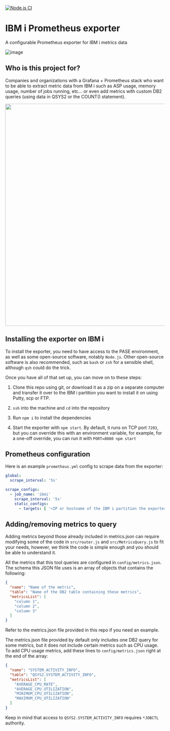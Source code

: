 [![Node.js CI](https://github.com/al20ov/ibmi-prometheus-exporter/actions/workflows/dependencies.yml/badge.svg?branch=main)](https://github.com/al20ov/ibmi-prometheus-exporter/actions/workflows/dependencies.yml)

# IBM i Prometheus exporter

A configurable Prometheus exporter for IBM i metrics data

![image](https://user-images.githubusercontent.com/21371349/173723964-d088bb5a-e9f1-4027-ba72-f51999d82e41.png)

## Who is this project for?

Companies and organizations with a Grafana + Prometheus stack who want to be
able to extract metric data from IBM i such as ASP usage, memory usage, number
of jobs running, etc... or even add metrics with custom DB2 queries (using data
in QSYS2 or the COUNT() statement).

<p align="center">
  <img width="700" src="https://user-images.githubusercontent.com/21371349/173734026-b8266ae7-d68f-450e-8d96-427be2d561a8.svg">
</p>

## Installing the exporter on IBM i

To install the exporter, you need to have access to the PASE environment, as
well as some open-source software, notably `Node.js`.
Other open-source software is also recommended, such as `bash` or `zsh` for a
sensible shell, although `qsh` could do the trick.

Once you have all of that set up, you can move on to these steps:

1. Clone this repo using git, or download it as a zip on a separate computer and
transfer it over to the IBM i partition you want to install it on using Putty,
scp or FTP.

2. `ssh` into the machine and `cd` into the repository

3. Run `npm i` to install the dependencies

4. Start the exporter with `npm start`. By default, it runs on TCP port `7203`,
but you can override this with an environment variable, for example, for a
one-off override, you can run it with `PORT=8080 npm start`

## Prometheus configuration

Here is an example `prometheus.yml` config to scrape data from the exporter:

```yml
global:
  scrape_interval: '5s'

scrape_configs:
  - job_name: 'ibmi'
    scrape_interval: '5s'
    static_configs:
      - targets: [ '<IP or hostname of the IBM i partition the exporter is running on>:7203' ]
```

## Adding/removing metrics to query

Adding metrics beyond those already included in metrics.json can require
modifying some of the code in `src/router.js` and `src/MetricsQuery.js` to fit
your needs, however, we think the code is simple enough and you should be able
to understand it.

All the metrics that this tool queries are configured in `config/metrics.json`.
The schema this JSON file uses is an array of objects that contains the
following:

```json
{
  "name": "Name of the metric",
  "table": "Name of the DB2 table containing these metrics",
  "metricsList": [
    "column 1",
    "column 2",
    "column 3"
  ]
}
```

Refer to the metrics.json file provided in this repo if you need an example.

The metrics.json file provided by default only includes one DB2 query for some
metrics, but it does not include certain metrics such as CPU usage. To add CPU
usage metrics, add these lines to `config/metrics.json` right at the end of the
array:

```json
{
  "name": "SYSTEM_ACTIVITY_INFO",
  "table": "QSYS2.SYSTEM_ACTIVITY_INFO",
  "metricsList": [
    "AVERAGE_CPU_RATE",
    "AVERAGE_CPU_UTILIZATION",
    "MINIMUM_CPU_UTILIZATION",
    "MAXIMUM_CPU_UTILIZATION"
  ]
}
```

Keep in mind that access to `QSYS2.SYSTEM_ACTIVITY_INFO` requires `*JOBCTL`
authority.
